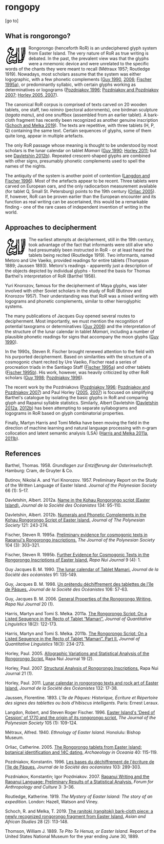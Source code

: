 # rongopy
[go to]
## What is rongorongo?
<img src="img/key.png" align="left">
<p>Rongorongo (henceforth RoR) is an undeciphered glyph system from Easter Island. The very nature of RoR as true writing is debated. In the past, the prevalent view was that the glyphs were a mnemonic device and were unrelated to the specific words of the chants they were meant to recall (Métraux 1957; Routledge 1919). Nowadays, most scholars assume that the system was either logographic, with a few phonetic complements (<a href="https://doi.org/10.3406/jso.1990.2882">Guy 1990,</a> <a href="https://kahualike.manoa.hawaii.edu/rnj/vol20/iss1/9/">2006</a>; <a href="https://www.jstor.org/stable/20706625">Fischer 1995a</a>), or predominantly syllabic, with certain glyphs working as determinatives or logograms (<a href="https://doi.org/10.3406/jso.1996.1995">Pozdniakov 1996</a>; <a href="http://pozdniakov.free.fr/publications/2007_Rapanui_Writing_and_the_Rapanui_Language.pdf">Pozdniakov and Pozdniakov 2007</a>; <a href="https://kahualike.manoa.hawaii.edu/rnj/vol19/iss2/6/">Horley 2005,</a><a href="https://kahualike.manoa.hawaii.edu/rnj/vol21/iss1/7/"> 2007</a>).</p>
<p>The canonical RoR corpus is comprised of texts carved on 20 wooden tablets, one staff, two <i>reimiro</i> (pectoral adornments), one birdman sculpture (<i>tagata manu</i>), and one snuffbox (assembled from an earlier tablet). A bark-cloth fragment has recently been recognized as another genuine inscription (<a href="ps://www.sav.sk/index.php?lang=sk&doc=journal-list&part=article_response_page&journal_article_no=17609">Schoch and Melka 2019</a>). The texts are repetitive, with three tablets (H, P, Q) containing the same text. Certain sequences of glyphs, some of them quite long, appear in multiple artefacts.<p>
<p>The only RoR passage whose meaning is thought to be understood by most scholars is the lunar calendar on tablet <i>Mamari</i> (<a href="https://doi.org/10.3406/jso.1990.2882">Guy 1990</a>; <a href="https://doi.org/10.4000/jso.6314">Horley 2011</a>; but see <a href="https://doi.org/10.15286/jps.121.3.243-274">Davletshin 2012b</a>). Repeated crescent-shaped glyphs are combined with other signs, presumably phonetic complements used to spell the names of the nights.</p>
<p>The antiquity of the system is another point of contention (<a href="http://www.jstor.org/stable/20706648">Langdon and Fischer 1996</a>). Most of the artefacts appear to be recent. Three tablets were carved on European oars, and the only radiocarbon measurement available (for tablet Q, Small St. Petersburg) points to the 19th century (<a href="https://doi.org/10.1002/j.1834-4453.2005.tb00597.x">Orliac 2005</a>). If, however, RoR can be proven earlier than the European encounter and its function as real writing can be ascertained, this would be a remarkable finding - one of the rare cases of independent invention of writing in the world.</p>

## Approaches to decipherment
<img src="img/key.png" align="left">
<p>The earliest attempts at decipherment, still in the 19th century, took advantage of the fact that informants were still alive who had presumably been instructed in RoR - or at least heard the tablets being recited (Routledge 1919). Two informants, named Metoro and Ure Vaeiko, provided readings for entire tablets (Thompson 1889; Jaussen 1893). Metoro's readings - apparently just a description of the objects depicted by individual glyphs - formed the basis for Thomas Barthel's interpretation of RoR (Barthel 1958).</p>
<p>Yuri Knorozov, famous for the decipherment of Maya glyphs, was later involved with other Soviet scholars in the study of RoR (Butinov and Knorozov 1957). Their understanding was that RoR was a mixed writing with logograms and phonetic complements, similar to other hieroglyphic systems.</p>
<p>The many publications of Jacques Guy opened several routes to decipherment. Most importantly, we must mention the recognition of potential taxograms or determinatives (<a href="https://kahualike.manoa.hawaii.edu/rnj/vol20/iss1/9/">Guy 2006</a>) and the interpretation of the structure of the lunar calendar in tablet <i>Mamari</i>, including a number of plausible phonetic readings for signs that accompany the moon glyphs (<a href="https://doi.org/10.3406/jso.1990.2882">Guy 1990</a>).</p>
<p>In the 1990s, Steven R. Fischer brought renewed attention to the field with his purported decipherment. Based on similarities with the structure of a cosmogonic chant recited by Ure Vaeiko, Fischer read a series of procreation triads in the Santiago Staff (<a href="https://kahualike.manoa.hawaii.edu/rnj/vol9/iss4/1/">Fischer 1995a</a>) and other tablets (<a href="https://www.jstor.org/stable/20706625">Fischer 1995b</a>). His work, however, was heavily criticized by other RoR scholars (<a href="https://doi.org/10.3406/jso.1998.2041">Guy 1998</a>; <a href="https://doi.org/10.3406/jso.1996.1995">Pozdniakov 1996</a>).</p>
<p>The recent work by the Pozdniakovs (<a href="https://doi.org/10.3406/jso.1996.1995">Pozdniakov 1996</a>; <a href="http://pozdniakov.free.fr/publications/2007_Rapanui_Writing_and_the_Rapanui_Language.pdf">Pozdniakov and Pozdniakov 2007</a>) and Paul Horley (<a href="https://kahualike.manoa.hawaii.edu/rnj/vol19/iss2/6/">2005</a>, <a href="https://kahualike.manoa.hawaii.edu/rnj/vol21/iss1/7/">2007</a>) is focused on simplifying Barthel's catalogue by isolating the basic glyphs in RoR and comparing glyph and Rapanui syllable statistics. Similarly, Albert Davletshin (<a href="https://doi.org/10.4000/jso.6658">Davletshin 2012a</a>, <a href="https://doi.org/10.15286/jps.121.3.243-274">2012b</a>) has been attempting to separate syllabograms and logograms in RoR based on glyph combinatorial properties.</p>
<p>Finally, Martyn Harris and Tomi Melka have been moving the field in the direction of machine learning and natural language processing with  <i>n</i>-gram collocation and latent semantic analysis (LSA) (<a href="https://doi.org/10.1080/09296174.2011.556003">Harris and Melka 2011a</a>, <a href="https://doi.org/10.1080/09296174.2011.581850">2011b</a>).</p>

## References
<p>Barthel, Thomas. 1958. <i>Grundlagen zur Entzifferung der Osterinselschrift.</i> Hamburg: Cram, de Gruyter & Co.</p>
<p>Butinov, Nikolai A. and Yuri Knorozov. 1957. Preliminary Report on the Study of the Written Language of Easter Island. <i>Journal of the Polynesian Society</i> 66 (1): 5–17.</p>
<p>Davletshin, Albert. 2012a. <a href="https://doi.org/10.4000/jso.6658">Name in the Kohau Rongorongo script (Easter Island).</a> <i>Journal de la Société des Océanistes</i> 134: 95-110.</p>
<p>Davletshin, Albert. 2012b. <a href="https://doi.org/10.15286/jps.121.3.243-274">Numerals and Phonetic Complements in the Kohau Rongorongo Script of Easter Island.</a> <i>Journal of The Polynesian Society</i> 121: 243-274.</p>
<p>Fischer, Steven R. 1995a. <a href="https://www.jstor.org/stable/20706625">Preliminary evidence for cosmogonic texts in Rapanui's Rongorongo inscriptions.</a> <i>The Journal of the Polynesian Society</i> 104 (3): 303–321.</p>
<p>Fischer, Steven R. 1995b. <a href="https://kahualike.manoa.hawaii.edu/rnj/vol9/iss4/1/">Further Evidence for Cosmogonic Texts in the Rongorongo Inscriptions of Easter Island.</a> <i>Rapa Nui Journal</i> 9 (4): 1.</p>
<p>Guy Jacques B. M. 1990. <a href="https://doi.org/10.3406/jso.1990.2882">The lunar calendar of Tablet Mamari.</a> <i>Journal de la Société des océanistes</i> 91: 135-149.</p>
<p>Guy, Jacques B. M. 1998. <a href="https://doi.org/10.3406/jso.1998.2041">Un prétendu déchiffrement des tablettes de l'île de Pâques.</a> <i>Journal de la Société des Océanistes</i> 106: 57-63.</p>
<p>Guy, Jacques B. M. 2006. <a href="https://kahualike.manoa.hawaii.edu/rnj/vol20/iss1/9/">General Properties of the Rongorongo Writing.</a> <i>Rapa Nui Journal</i> 20 (1).</p>
<p>Harris, Martyn and Tomi S. Melka. 2011a. <a href="https://doi.org/10.1080/09296174.2011.556003">The Rongorongo Script: On a Listed Sequence in the Recto of Tablet “Mamari”.</a> <i>Journal of Quantitative Linguistics</i> 18(2): 122-173.</p>
<p>Harris, Martyn and Tomi S. Melka. 2011b. <a href="https://doi.org/10.1080/09296174.2011.581850">The Rongorongo Script: On a Listed Sequence in the Recto of Tablet “Mamari”. Part II.</a> <i>Journal of Quantitative Linguistics</i> 18(3): 234-273.</p>
<p>Horley, Paul. 2005. <a href="https://kahualike.manoa.hawaii.edu/rnj/vol19/iss2/6/">Allographic Variations and Statistical Analysis of the Rongorongo Script.</a> Rapa Nui Journal 19 (2).</p>
<p>Horley, Paul. 2007. <a href="https://kahualike.manoa.hawaii.edu/rnj/vol21/iss1/7/">Structural Analysis of Rongorongo Inscriptions.</a> Rapa Nui Journal 21 (1).</p>
<p>Horley, Paul. 2011. <a href="https://doi.org/10.4000/jso.6314">Lunar calendar in rongorongo texts and rock art of Easter Island.</a> <i>Journal de la Société des Océanistes</i> 132: 17-38.</p>
<p>Jaussen, Florentine. 1893. <i>L'île de Pâques: Historique, Écriture et Répertoire des signes des tablettes ou bois d'hibiscus intelligents</i>. Paris: Ernest Leraux.</p>
<p>Langdon, Robert, and Steven Roger Fischer. 1996. <a href="http://www.jstor.org/stable/20706648">Easter Island's 'Deed of Cession' of 1770 and the origin of its rongorongo script.</a> <i>The Journal of the Polynesian Society</i> 105 (1): 109-124.</p>
<p>Métraux, Alfred. 1940. <i>Ethnology of Easter Island</i>. Honolulu: Bishop Museum.</p>
<p>Orliac, Catherine. 2005. <a href="https://doi.org/10.1002/j.1834-4453.2005.tb00597.x">The Rongorongo tablets from Easter Island: botanical identification and 14C dating.</a> <i>Archaeology in Oceania</i> 40: 115-119.</p>
<p>Pozdniakov, Konstantin. 1996. <a href="https://doi.org/10.3406/jso.1996.1995">Les bases du déchiffrement de l'écriture de l'île de Pâques.</a> <i>Journal de la Société des océanistes</i> 103: 289-303.</p>
<p>Pozdniakov, Konstantin; Igor Pozdniakov. 2007. <a href="http://pozdniakov.free.fr/publications/2007_Rapanui_Writing_and_the_Rapanui_Language.pdf">Rapanui Writing and the Rapanui Language: Preliminary Results of a Statistical Analysis.</a> <i>Forum for Anthropology and Culture</i> 3: 3–36.</p>
<p>Routledge, Katherine. 1919. <i>The Mystery of Easter Island: The story of an expedition</i>. London: Hazell, Watson and Viney.</p>
<p>Schoch, R. and Melka, T. 2019. <a href="https://www.sav.sk/index.php?lang=sk&doc=journal-list&part=article_response_page&journal_article_no=17609">The raŋitoki (rangitoki) bark-cloth piece: a newly recognized rongorongo fragment from Easter Island.</a> <i>Asian and African Studies</i> 28 (2): 113-148.</p>
<p>Thomson, William J. 1889. <i>Te Pito Te Henua, or Easter Island.</i> Report of the United States National Museum for the year ending June 30, 1889.